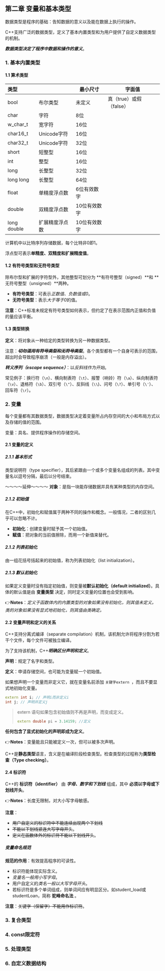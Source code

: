 ## 第二章 变量和基本类型

数据类型是程序的基础：告知数据的意义以及能在数据上执行的操作。

C++支持广泛的数据类型，定义了基本内置类型和为用户提供了自定义数据类型的机制。

***数据类型决定了程序中数据和操作的意义***。 

### 1. 基本内置类型

#### 1.1 算术类型

| 类型 |  | 最小尺寸 | 字面值 |
| :--- | :--- | ---- | ---- |
| bool | 布尔类型 | 未定义 | 真（true）或假（false） |
| char | 字符 | 8位 |  |
| w_char_t | 宽字符 | 16位 |  |
| char16_t | Unicode字符 | 16位 |  |
| char32_t | Unicode字符 | 32位 |  |
| short | 短整型 | 16位 |  |
| int | 整型 | 16位 |  |
| long | 长整型 | 32位 |  |
| long long | 长整型 | 64位 |  |
| float | 单精度浮点数 | 6位有效数字 |  |
| double | 双精度浮点数 | 10位有效数字 |  |
| long double | 扩展精度浮点数 | 10位有效数字 |  |

计算机中以比特序列存储数据，每个比特非0即1。

浮点型可表示**单精度、双精度和扩展精度值**。

#### 1.2 有符号类型和无符号类型

除布尔型和扩展的字符型外，其他整型可划分为 **有符号整型（signed）**和 **无符号整型（unsigned）**两种。

- **有符号类型**：可表示*正数值、负数值或0*。
- **无符号类型**：表示*大于等于0*的值。

**注意**：C++标准未规定有符号类型如何表示，但约定了在表示范围内正值和负值的量应该平衡。

#### 1.3 类型转换

**定义**：将对象从一种给定的类型转换为另一种数据类型。

注意：***~~切勿混用有符号类型和无符号类型~~***。各个类型都有一个自身可表示的范围，超出时会导致程序崩溃（一般是内存溢出）。

***转义序列（escape sequence）***：以*反斜线作为开始*。

常见例子：换行符（`\n`）、横向制表符（`\t`）、报警（响铃）符（`\a`）、纵向制表符（`\v`）、退格符（`\b`）、双引号（`\"`）、反斜线（`\\`)、问号（`\?`）、单引号（`\'`）、回车符（`\r`）。

### 2. 变量

每个变量都有其数据类型，数据类型决定着变量所占内存空间的大小和布局方式以及存储的值的范围。

变量：具名、提供程序操作的存储空间。

#### 2.1 变量的定义

##### 2.1.1 基本形式

类型说明符（type specifier），其后紧跟由一个或多个变量名组成的列表。其中变量名以逗号分隔，最后以分号结束。

～～～～延伸～～～～ **对象**：是指一块能存储数据并具有某种类型的内存空间。

##### 2.1.2 初始值

在C++中，初始化和赋值属于两种不同的操作和概念。一般情况，二者的区别几乎可以忽略不计。

- **初始化**：创建变量时赋予其一个初始值。
- **赋值**：把对象的当前值擦除，而用一个新值来替代。

##### 2.1.2 列表初始化

由一组花括号括起来的初始值，称为列表初始化（list initialization）。

##### 2.1.3 默认初始化

如果定义变量时没有指定初始值，则变量被**默认初始化（default initialized）**。具体的默认值是由 **变量类型** 决定，同时定义变量的位置也会受到影响。

👉**Notes**：*定义于函数体内的内置类型的对象如果没有初始化，则其值未定义。类的对象如果没有显式地初始化，则其值由类确定。*

#### 2.2 变量声明和定义的关系

C++支持分离式编译（separate compilation）机制，该机制允许将程序分割为若干个文件，每个文件可被独立编译。

为了支持该机制，C++***明确区分声明和定义***。

**声明**：规定了名字和类型。

**定义**：申请存储空间，也可能为变量赋一个初始值。

如果想声明一个变量而非定义它，就在变量名前添加 `关键字extern `，而且不要显式地初始化变量。

```C++
extern int i; // 声明i而非定义i
int j; // 声明并定义j
```

> extern 语句如果包含初始值则不再是声明，而变成定义。
>
> ```C++
> extern double pi = 3.14159; //定义
> ```

**任何包含了显式初始化的声明即成为定义**。

👉**Notes**：变量能且只能被定义一次，但可以被多次声明。

C++是**静态类型**语言，含义是在编译阶段检查类型。检查类型的过程称为**类型检查（Type checking）**。

#### 2.4 标识符

C++的 **标识符（identifier）** 由 ***字母、数字和下划线*** 组成，其中 **必须以字母或下划线开头**。

👉**Notes**：长度无限制，对大小写字母敏感。

**注意**：

- ~~用户自定义的标识符中不能连续出现两个下划线~~
- ~~不能以下划线紧连大写字母开头~~。
- ~~定义在函数体外的标识符不能以下划线开头~~。

##### 变量命名规范

**规范的作用**：有效提高程序的可读性。

- 标识符能体现实际含义。
- *变量名一般用小写字母*。
- 用户自定义的*类名一般以大写字母开头*。
- 若标识符是多个单词组成，则单词间应有明显区分。如student_load或studentLoan，简称 **驼峰命名法** 。

**注意**：~~关键字（保留字）不能用作标识符~~。



### 3. 复合类型



### 4. const限定符



### 5. 处理类型





### 6. 自定义数据结构



